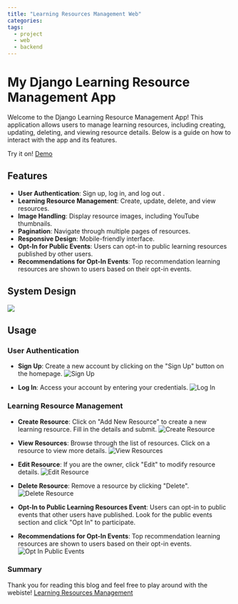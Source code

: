 ```yaml
---
title: "Learning Resources Management Web"
categories:
tags:
  - project
  - web
  - backend
---
```




# My Django Learning Resource Management App

Welcome to the Django Learning Resource Management App! This application allows users to manage learning resources, including creating, updating, deleting, and viewing resource details. Below is a guide on how to interact with the app and its features.

Try it on! [Demo](https://chihchienhsiao.azurewebsites.net/)

## Features

- **User Authentication**: Sign up, log in, and log out .
- **Learning Resource Management**: Create, update, delete, and view resources.
- **Image Handling**: Display resource images, including YouTube thumbnails.
- **Pagination**: Navigate through multiple pages of resources.
- **Responsive Design**: Mobile-friendly interface.
- **Opt-In for Public Events**: Users can opt-in to public learning resources published by other users.
- **Recommendations for Opt-In Events**: Top recommendation learning resources are shown to users based on their opt-in events.
  
## System Design 

![](../images/LearningResourcesWeb.png)

## Usage

### User Authentication

- **Sign Up**: Create a new account by clicking on the "Sign Up" button on the homepage.
  ![Sign Up](../images/signupImage.png)

- **Log In**: Access your account by entering your credentials.
  ![Log In](../images/login-image.png)

### Learning Resource Management

- **Create Resource**: Click on "Add New Resource" to create a new learning resource. Fill in the details and submit.
  ![Create Resource](../images/create-resource-image.png)

- **View Resources**: Browse through the list of resources. Click on a resource to view more details.
  ![View Resources](../images/view-resources-image.png)

- **Edit Resource**: If you are the owner, click "Edit" to modify resource details.
  ![Edit Resource](../images/edit-resource-image.png)

- **Delete Resource**: Remove a resource by clicking "Delete".
  ![Delete Resource](../images/delete-resource-image.png)


- **Opt-In to Public Learning Resources Event**: Users can opt-in to public events that other users have published. Look for the public events section and click "Opt In" to participate.
- **Recommendations for Opt-In Events**: Top recommendation learning resources are shown to users based on their opt-in events.
  ![Opt In Public Events](../images/opt-in-public-events-image.png)

### Summary
Thank you for reading this blog and feel free to play around with the webiste! [Learning Resources Management](https://chihchienhsiao.azurewebsites.net/)